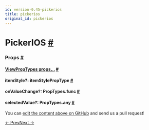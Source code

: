 ```yaml
---
id: version-0.45-pickerios
title: pickerios
original_id: pickerios
---
```

<a id="content"></a><h1><a class="anchor" name="pickerios"></a>PickerIOS <a class="hash-link" href="docs/pickerios.html#pickerios">#</a></h1><div><noscript></noscript><h3><a class="anchor" name="props"></a>Props <a class="hash-link" href="docs/pickerios.html#props">#</a></h3><div class="props"><div class="prop"><h4 class="propTitle"><a class="anchor" name="viewproptypes"></a><a href="docs/viewproptypes.html#props">ViewPropTypes props...</a> <a class="hash-link" href="docs/pickerios.html#viewproptypes">#</a></h4></div><div class="prop"><h4 class="propTitle"><a class="anchor" name="itemstyle"></a>itemStyle?: <span class="propType">itemStylePropType</span> <a class="hash-link" href="docs/pickerios.html#itemstyle">#</a></h4></div><div class="prop"><h4 class="propTitle"><a class="anchor" name="onvaluechange"></a>onValueChange?: <span class="propType">PropTypes.func</span> <a class="hash-link" href="docs/pickerios.html#onvaluechange">#</a></h4></div><div class="prop"><h4 class="propTitle"><a class="anchor" name="selectedvalue"></a>selectedValue?: <span class="propType">PropTypes.any</span> <a class="hash-link" href="docs/pickerios.html#selectedvalue">#</a></h4></div></div></div><p class="edit-page-block">You can <a target="_blank" href="https://github.com/facebook/react-native/blob/master/Libraries/Components/Picker/PickerIOS.ios.js">edit the content above on GitHub</a> and send us a pull request!</p><div class="docs-prevnext"><a class="docs-prev" href="docs/picker.html#content">← Prev</a><a class="docs-next" href="docs/progressbarandroid.html#content">Next →</a></div>